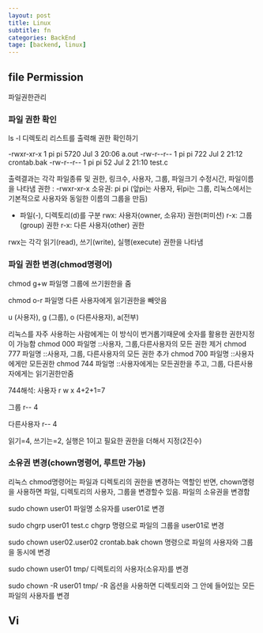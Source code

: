```yaml
---
layout: post
title: Linux
subtitle: fn
categories: BackEnd
tage: [backend, linux]
---
```


## file Permission 
파일권한관리

### 파일 권한 확인
ls -l 
디렉토리 리스트를 출력해 권한 확인하기

-rwxr-xr-x 1 pi pi 5720 Jul  3 20:06 a.out
-rw-r--r-- 1 pi pi  722 Jul  2 21:12 crontab.bak
-rw-r--r-- 1 pi pi   52 Jul  2 21:10 test.c

출력결과는 각각 파일종류 및 권한, 링크수, 사용자, 그룹, 파일크기 수정시간, 파일이름 을 나타냄
권한 : -rwxr-xr-x
소유권: pi pi (앞pi는 사용자, 뒤pi는 그룹, 리눅스에서는 기본적으로 사용자와 동일한 이름의 그룹을 만듬)

-  파일(-), 디렉토리(d)를 구분
rwx:  사용자(owner, 소유자) 권한(퍼미션)
r-x:  그룹(group) 권한
r-x:  다른 사용자(other) 권한

rwx는 각각 읽기(read), 쓰기(write), 실행(execute) 권한을 나타냄

### 파일 권한 변경(chmod명령어)

chmod g+w 파일명
그룹에 쓰기원한을 줌

chmod o-r 파일명
다른 사용자에게 읽기권한을 빼앗음

u (사용자), g (그룹), o (다른사용자), a(전부) 

리눅스를 자주 사용하는 사람에게는 이 방식이 번거롭기때문에 숫자를 활용한 권한지정이 가능함
chmod 000 파일명 ::사용자, 그룹,다른사용자의 모든 권한 제거
chmod 777 파일명 ::사용자, 그룹, 다른사용자의 모든 권한 추가
chmod 700 파일명 ::사용자에게만 모든권한
chmod 744 파일명 ::사용자에게는 모든권한을 주고, 그룹, 다른사용자에게는 읽기권한만줌

744해석:
사용자
r w x
4+2+1=7

그룹
r--
4

다른사용자
r--
4

읽기=4, 쓰기는=2, 실행은 1이고 필요한 권한을 더해서 지정(2진수)


### 소유권 변경(chown명령어, 루트만 가능)
리눅스 chmod명령어는 파일과 디렉토리의 권한을 변경하는 역할인 반면, chown명령을 사용하면 파일, 디렉토리의 사용자, 그룹을 변경할수 있음. 파일의 소유권을 변경함

sudo chown user01 파일명
소유자를 user01로 변경

sudo chgrp user01 test.c
chgrp 명령으로 파일의 그룹을 user01로 변경

sudo chown user02.user02 crontab.bak
chown 명령으로 파일의 사용자와 그룹을 동시에 변경

sudo chown user01 tmp/
디렉토리의 사용자(소유자)를 변경

sudo chown -R user01 tmp/
-R 옵션을 사용하면 디렉토리와 그 안에 들어있는 모든 파일의 사용자를 변경


## Vi
